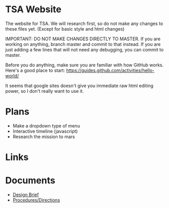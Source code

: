 # TSA Website
The website for TSA.
We will research first, so do not make any changes to these files yet.  (Except for basic style and html changes)

IMPORTANT: DO NOT MAKE CHANGES DIRECTLY TO MASTER. If you are working on anything, branch master and commit to that instead.
If you are just adding a few lines that will not need any debugging, you can commit to master.

Before you do anything, make sure you are familiar with how GitHub works. Here's a good place to start: https://guides.github.com/activities/hello-world/

It seems that google sites doesn't give you immediate raw html editing power, so I don't really want to use it.  


# Plans
* Make a dropdown type of menu
* Interactive timeline  (javascript)
* Research the mission to mars

# Links

# Documents

* [Design Brief](https://drive.google.com/open?id=0B0SxAlF2z1IqdHF0YmVsbl9Db3c)
* [Procedures/Directions](https://drive.google.com/open?id=0B0SxAlF2z1IqZC01aVBUZUJFS3c)
